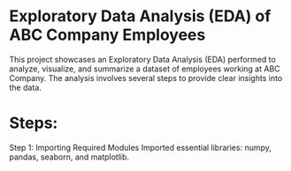 # Exploratory Data Analysis (EDA) of ABC Company Employees
This project showcases an Exploratory Data Analysis (EDA) performed to analyze, visualize, and summarize a dataset of employees working at ABC Company. The analysis involves several steps to provide clear insights into the data.

# Steps: #
Step 1: Importing Required Modules
Imported essential libraries: numpy, pandas, seaborn, and matplotlib.

